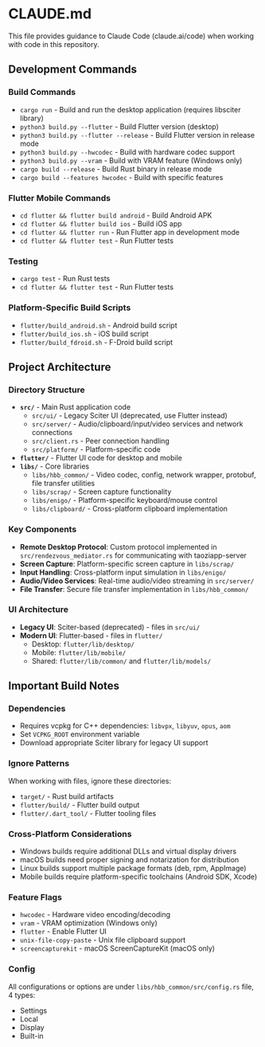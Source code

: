 # CLAUDE.md

This file provides guidance to Claude Code (claude.ai/code) when working with code in this repository.

## Development Commands

### Build Commands
- `cargo run` - Build and run the desktop application (requires libsciter library)
- `python3 build.py --flutter` - Build Flutter version (desktop)
- `python3 build.py --flutter --release` - Build Flutter version in release mode
- `python3 build.py --hwcodec` - Build with hardware codec support
- `python3 build.py --vram` - Build with VRAM feature (Windows only)
- `cargo build --release` - Build Rust binary in release mode
- `cargo build --features hwcodec` - Build with specific features

### Flutter Mobile Commands
- `cd flutter && flutter build android` - Build Android APK
- `cd flutter && flutter build ios` - Build iOS app
- `cd flutter && flutter run` - Run Flutter app in development mode
- `cd flutter && flutter test` - Run Flutter tests

### Testing
- `cargo test` - Run Rust tests
- `cd flutter && flutter test` - Run Flutter tests

### Platform-Specific Build Scripts
- `flutter/build_android.sh` - Android build script
- `flutter/build_ios.sh` - iOS build script
- `flutter/build_fdroid.sh` - F-Droid build script

## Project Architecture

### Directory Structure
- **`src/`** - Main Rust application code
  - `src/ui/` - Legacy Sciter UI (deprecated, use Flutter instead)
  - `src/server/` - Audio/clipboard/input/video services and network connections
  - `src/client.rs` - Peer connection handling
  - `src/platform/` - Platform-specific code
- **`flutter/`** - Flutter UI code for desktop and mobile
- **`libs/`** - Core libraries
  - `libs/hbb_common/` - Video codec, config, network wrapper, protobuf, file transfer utilities
  - `libs/scrap/` - Screen capture functionality
  - `libs/enigo/` - Platform-specific keyboard/mouse control
  - `libs/clipboard/` - Cross-platform clipboard implementation

### Key Components
- **Remote Desktop Protocol**: Custom protocol implemented in `src/rendezvous_mediator.rs` for communicating with taoziapp-server
- **Screen Capture**: Platform-specific screen capture in `libs/scrap/`
- **Input Handling**: Cross-platform input simulation in `libs/enigo/`
- **Audio/Video Services**: Real-time audio/video streaming in `src/server/`
- **File Transfer**: Secure file transfer implementation in `libs/hbb_common/`

### UI Architecture
- **Legacy UI**: Sciter-based (deprecated) - files in `src/ui/`
- **Modern UI**: Flutter-based - files in `flutter/`
  - Desktop: `flutter/lib/desktop/`
  - Mobile: `flutter/lib/mobile/`
  - Shared: `flutter/lib/common/` and `flutter/lib/models/`

## Important Build Notes

### Dependencies
- Requires vcpkg for C++ dependencies: `libvpx`, `libyuv`, `opus`, `aom`
- Set `VCPKG_ROOT` environment variable
- Download appropriate Sciter library for legacy UI support

### Ignore Patterns
When working with files, ignore these directories:
- `target/` - Rust build artifacts
- `flutter/build/` - Flutter build output
- `flutter/.dart_tool/` - Flutter tooling files

### Cross-Platform Considerations
- Windows builds require additional DLLs and virtual display drivers
- macOS builds need proper signing and notarization for distribution
- Linux builds support multiple package formats (deb, rpm, AppImage)
- Mobile builds require platform-specific toolchains (Android SDK, Xcode)

### Feature Flags
- `hwcodec` - Hardware video encoding/decoding
- `vram` - VRAM optimization (Windows only)
- `flutter` - Enable Flutter UI
- `unix-file-copy-paste` - Unix file clipboard support
- `screencapturekit` - macOS ScreenCaptureKit (macOS only)

### Config
All configurations or options are under `libs/hbb_common/src/config.rs` file, 4 types:
- Settings
- Local
- Display
- Built-in

